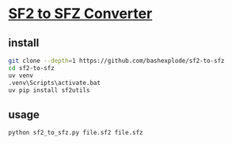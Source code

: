 # [SF2 to SFZ Converter](https://github.com/bashexplode/sf2-to-sfz)

## install

```sh
git clone --depth=1 https://github.com/bashexplode/sf2-to-sfz
cd sf2-to-sfz
uv venv
.venv\Scripts\activate.bat
uv pip install sf2utils
```

## usage

```sh
python sf2_to_sfz.py file.sf2 file.sfz
```
